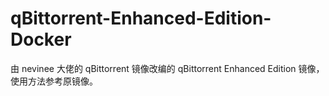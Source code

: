 # qBittorrent-Enhanced-Edition-Docker
由 nevinee 大佬的 qBittorrent 镜像改编的 qBittorrent Enhanced Edition 镜像，使用方法参考原镜像。
